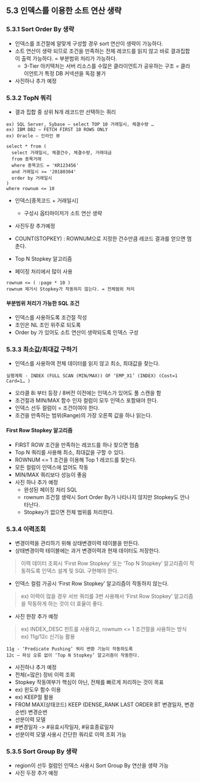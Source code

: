 ## 5.3 인덱스를 이용한 소트 연산 생략

### 5.3.1 Sort Order By 생략
- 인덱스를 조건절에 알맞게 구성할 경우 sort 연산이 생략이 가능하다. 
- 소트 연산이 생략 되므로 조건을 만족하는 전체 레코드를 읽지 않고 바로 결과집합이 출력 가능하다. = 부분범위 처리가 가능하다. 
  - 3-Tier 아키텍처는 서버 리소스를 수많은 클라이언트가 공유하는 구조 = 클라이언트가 특정 DB 커넥션을 독점 불가 
- 사진하나 추가 예정
### 5.3.2 TopN 쿼리
-	결과 집합 중 상위 N개 레코드만 선택하는 쿼리 

```
ex) SQL Server, Sybase – select TOP 10 거래일시, 체결수량 …
ex) IBM DB2 – FETCH FIRST 10 ROWS ONLY 
ex) Oracle – 인라인 뷰
```
```
select * from (
  select 거래일시, 체결건수, 체결수량, 거래대금
  from 종목거래
  where 종목코드 = 'KR123456'
  and 거래일시 >= '20180304'
  order by 거래일시
)
where rownum <= 10
```
- 인덱스[종목코드 + 거래일시]
  - 구성시 옵티마이저가 소트 연산 생략
- 사진두장 추가예정

-	COUNT(STOPKEY) : ROWNUM으로 지정한 건수만큼 레코드 결과를 얻으면 멈춘다. 
  - Top N Stopkey 알고리즘 
-	페이징 처리에서 많이 사용
```
rownum <= ( :page * 10 ) 
rownum 제거시 Stopkey가 작동하지 않는다. = 전체범위 처리 
```
#### 부분범위 처리가 가능한 SQL 조건
- 인덱스를 사용하도록 조건절 작성
- 조인은 NL 조인 위주로 되도록
- Order by 가 있어도 소트 연산이 생략되도록 인덱스 구성 

### 5.3.3 최소값/최대값 구하기
-	인덱스를 사용하여 전체 데이터를 읽지 않고 최소, 최대값을 찾는다.
```
실행계획 - INDEX (FULL SCAN (MIN/MAX)) OF ‘EMP_X1’ (INDEX) (Cost=1 Card=1… )
```
- 오라클 8i 부터 등장 / 8버전 이전에는 인덱스가 있어도 풀 스캔을 함 
-	조건절과 MIN/MAX 함수 인자 컬럼이 모두 인덱스 포함돼야 한다. 
-	인덱스 선두 컬럼이 = 조건이여야 한다. 
  - 조건을 만족하는 범위(Range)의 가장 오른쪽 값을 하나 읽는다. 
#### First Row Stopkey 알고리즘
- FIRST ROW 조건을 만족하는 레코드를 하나 찾으면 멈춤
-	Top N 쿼리를 사용해 최소, 최대값을 구할 수 있다. 
-	ROWNUM <= 1 조건을 이용해 Top 1 레코드를 찾는다. 
  - 모든 컬럼이 인덱스에 없어도 작동 
  - MIN/MAX 쿼리보다 성능이 좋음 
- 사진 하나 추가 예정 
  - 완성된 페이징 처리 SQL
  - rownum 조건절 생략시 Sort Order By가 나타나지 않지만 Stopkey도 안나타난다. 
  - Stopkey가 없으면 전체 범위를 처리한다. 
 
### 5.3.4 이력조회
- 변경이력을 관리하기 위해 상태변경이력 테이블을 만든다. 
- 상태변경이력 테이블에는 과거 변경이력과 현재 데이터도 저장한다. 
>	이력 데이터 조회시 ‘First Row Stopkey’ 또는 ‘Top N Stopkey’ 알고리즘이 작동하도록 
인덱스 설계 및 SQL 구현해야 한다. 

- 인덱스 컬럼 가공시 ‘First Row Stopkey’ 알고리즘이 작동하지 않는다. 
>ex) 이력이 많을 경우 서브 쿼리를 3번 사용해서 
‘First Row Stopkey’ 알고리즘을 작동하게 하는 것이 더 효율이 좋다. 
- 사진 한장 추가 예정
>ex) INDEX_DESC 힌트를 사용하고, rownum <= 1 조건절을 사용하는 방식
>ex) 11g/12c 신기능 활용
```
11g - ‘Predicate Pushing’ 쿼리 변환 기능이 작동하도록
12c – 파싱 오류 없이 ‘Top N Stopkey’ 알고리즘이 작동한다. 
``` 
- 사진하나 추가 예정
-	전체(=많은) 장비 이력 조회 
  - Stopkey 작동여부가 핵심이 아닌, 전체를 빠르게 처리하는 것이 목표
  - ex) 윈도우 함수 이용
  - ex) KEEP절 활용
  - FROM MAX(상태코드) KEEP (DENSE_RANK LAST ORDER BT 변경일자, 변경순번) 변경순번
-	선분이력 모델
  - #변경일자 -> #유효시작일자, #유효종료일자
  - 선분이력 모델 사용시 간단한 쿼리로 이력 조회 가능 

### 5.3.5 Sort Group By 생략
- region이 선두 컬럼인 인덱스 사용시 Sort Group By 연산을 생략 가능
- 사진 두장 추가 예정